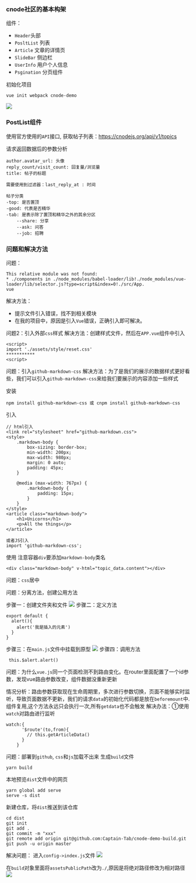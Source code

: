 ### cnode社区的基本构架
组件：
* `Header`头部
* `PosltList` 列表
* `Article` 文章的详情页
* `SlideBar` 侧边栏
* `UserInfo` 用户个人信息
* `Psgination` 分页组件


初始化项目
```
vue init webpack cnode-demo
```
![](https://user-gold-cdn.xitu.io/2020/5/1/171d01e05ce9956a?w=586&h=231&f=jpeg&s=29301)

### PostList组件
使用官方使用的`API`接口, 获取帖子列表：https://cnodejs.org/api/v1/topics

请求返回数据后的参数分析
```
author.avatar_url: 头像
reply_count/visit_count: 回复量/浏览量
title: 帖子的标题

需要使用到过滤器：last_reply_at : 时间

帖子分类
-top: 是否置顶
-good: 代表是否精华
-tab: 是表示除了置顶和精华之外的其余分区
    --share: 分享
    --ask: 问答
    --job: 招聘
```


### 问题和解决方法
问题：
```
This relative module was not found:
* ./components in ./node_modules/babel-loader/lib!./node_modules/vue-loader/lib/selector.js?type=script&index=0!./src/App.
vue
```
解决方法：
* 提示文件引入错误，找不到相关模块
* 在我的项目中，原因是引入`Vue`错误，正确引入即可解决。

问题2：引入外部`css`样式
解决方法：创建样式文件，然后在`APP.vue`组件中引入
```
<script>
import './assets/style/reset.css'
***********
<script>
```
问题：引入`github-markdown-css`
解决方法：为了是我们的展示的数据样式更好看些，我们可以引入`github-markdown-css`来给我们要展示的内容添加一些样式

安装
```
npm install github-markdown-css 或 cnpm install github-markdown-css
```
引入
```
// html引入
<link rel="stylesheet" href="github-markdown.css">
<style>
	.markdown-body {
		box-sizing: border-box;
		min-width: 200px;
		max-width: 980px;
		margin: 0 auto;
		padding: 45px;
	}

	@media (max-width: 767px) {
		.markdown-body {
			padding: 15px;
		}
	}
</style>
<article class="markdown-body">
	<h1>Unicorns</h1>
	<p>All the things</p>
</article>

或者JS引入
import 'github-markdown-css';
```
使用
注意容器`div`要添加`markdown-body`类名
```
<div class="markdown-body" v-html="topic_data.content"></div>
```
问题：`css`居中

问题：分离方法，创建公用方法

步骤一：创建文件夹和文件
![](https://user-gold-cdn.xitu.io/2020/5/3/171d851199e09ebd?w=309&h=233&f=jpeg&s=14799)
步骤二：定义方法
```
export default {
  alert(){
    alert('我是插入的元素')
  }
}
```
步骤三：在`main.js`文件中挂载到原型
![](https://user-gold-cdn.xitu.io/2020/5/3/171d8892a9f2c268?w=407&h=79&f=jpeg&s=13572)
步骤四：调用方法
```
 this.$alert.alert()
```
问题：为什么`vue.js`同一个页面检测不到路由变化。在router里面配置了一个id参数，发现vue路由参数改变，组件数据没重新更新

情况分析：路由参数获取现在生命周期里，多次进行参数切换，页面不能够实时监听，导致页面数据不更新，我们的请求`data`的初始化代码都是放在`beforemount`中.组件复用,这个方法永远只会执行一次,所有`getdata`也不会触发
解决办法：①使用`watch`对路由进行监听
```
watch:{
      '$route'(to,from){
        // this.getArticleData()
      }
    }
```
问题：部署到`github`, `css`和`js`加载不出来
生成`build`文件
```
yarn build
```
本地预览`dist`文件中的网页
```
yarn global add serve
serve -s dist
```
新建仓库，将`dist`推送到该仓库
```
cd dist
git init
git add .
git commit -m "xxx"
git remote add origin git@github.com:Captain-Tab/cnode-demo-build.git
git push -u origin master
```
解决问题：
进入`config->index.js`文件
![](https://user-gold-cdn.xitu.io/2020/5/5/171e2d2401248dc2?w=323&h=116&f=jpeg&s=11397)

在`build`对象里面将`assetsPublicPath`改为`./`,原因是将绝对路径修改为相对路径
![](https://user-gold-cdn.xitu.io/2020/5/5/171e310e36eb2888?w=553&h=242&f=jpeg&s=24537)
